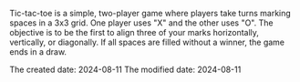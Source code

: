Tic-tac-toe is a simple, two-player game where players take turns marking spaces in a 3x3 grid. One player uses "X" and the other uses "O". The objective is to be the first to align three of your marks horizontally, vertically, or diagonally. If all spaces are filled without a winner, the game ends in a draw.


The created date: 2024-08-11
The modified date: 2024-08-11

